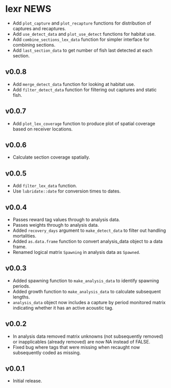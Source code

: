 # lexr NEWS

- Add `plot_capture` and `plot_recapture` functions for distribution of captures and recaptures.
- Add `use_detect_data` and `plot_use_detect` functions for habitat use.
- Add `combine_sections_lex_data` function for simpler interface for combining sections.
- Add `last_section_data` to get number of fish last detected at each section.

## v0.0.8

- Add `merge_detect_data` function for looking at habitat use.
- Add `filter_detect_data` function for filtering out captures and static fish.

## v0.0.7

- Add `plot_lex_coverage` function to produce plot of spatial coverage based on receiver locations.

## v0.0.6

- Calculate section coverage spatially.

## v0.0.5

- Add `filter_lex_data` function.
- Use `lubridate::date` for conversion times to dates.

## v0.0.4

- Passes reward tag values through to analysis data.
- Passes weights through to analysis data.
- Added `recovery_days` argument to `make_detect_data` to filter out handling mortalities.
- Added `as.data.frame` function to convert analysis_data object to a data frame.
- Renamed logical matrix `Spawning` in analysis data as `Spawned`.

## v0.0.3
 
- Added spawning function to `make_analysis_data` to identify spawning periods.
- Added growth function to `make_analysis_data` to calculate subsequent lengths.
- `analysis_data` object now includes a capture by period monitored matrix indicating 
whether it has an active acoustic tag.

## v0.0.2

- In analysis data removed matrix unknowns (not subsequently removed) or 
inapplicables (already removed) are now NA instead of FALSE.
- Fixed bug where tags that were missing when recaught now subsequently coded as missing.

## v0.0.1

- Initial release.
